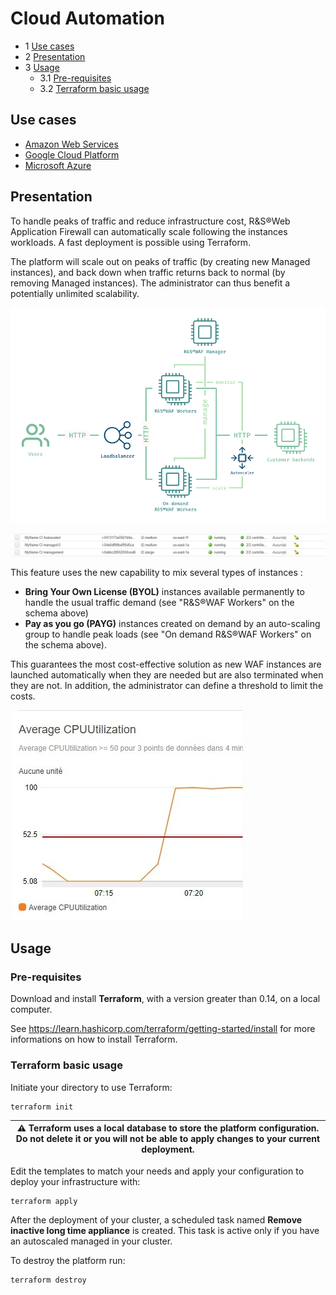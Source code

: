 Cloud Automation
================

* 1 [Use cases](#use-cases)
* 2 [Presentation](#presentation)
* 3 [Usage](#usage)
	* 3.1 [Pre-requisites](#pre-requisites)
	* 3.2 [Terraform basic usage](#terraform-basic-usage)

Use cases
---------

* [Amazon Web Services](./Amazon%20Web%20Services)
* [Google Cloud Platform](./Google%20Cloud%20Platform)
* [Microsoft Azure](./Microsoft%20Azure)

Presentation
------------

To handle peaks of traffic and reduce infrastructure cost, R&S®Web Application Firewall can automatically scale following the instances workloads. A fast deployment is possible using Terraform.

The platform will scale out on peaks of traffic (by creating new Managed instances), and back down when traffic returns back to normal (by removing Managed instances). The administrator can thus benefit a potentially unlimited scalability.

![](./attachments/cloud%20automation.png)

![](./attachments/Instances%20EC2%20Management%20Console.jpg)

This feature uses the new capability to mix several types of instances :

* **Bring Your Own License (BYOL)** instances available permanently to handle the usual traffic demand (see "R&S®WAF Workers" on the schema above)
* **Pay as you go (PAYG)** instances created on demand by an auto-scaling group to handle peak loads (see "On demand R&S®WAF Workers" on the schema above).

This guarantees the most cost-effective solution as new WAF instances are launched automatically when they are needed but are also terminated when they are not. In addition, the administrator can define a threshold to limit the costs.

![](./attachments/CloudWatch%20Management%20Console.jpg)

Usage
-----

### Pre-requisites

Download and install **Terraform**, with a version greater than 0.14, on a local computer.

See https://learn.hashicorp.com/terraform/getting-started/install for more informations on how to install Terraform.

### Terraform basic usage

Initiate your directory to use Terraform:

```
terraform init
```

| :warning: Terraform uses a local database to store the platform configuration. Do not delete it or you will not be able to apply changes to your current deployment.|
|----------|

Edit the templates to match your needs and apply your configuration to deploy your infrastructure with:
```
terraform apply
```

After the deployment of your cluster, a scheduled task named **Remove inactive long time appliance** is created. This task is active only if you have an autoscaled managed in your cluster.

To destroy the platform run:
```
terraform destroy
```
